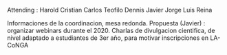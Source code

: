 Attending :
Harold
Cristian
Carlos
Teofilo
Dennis
Javier
Jorge
Luis
Reina

Informaciones de la coordinacion, mesa redonda.
Propuesta (Javier) : organizar webinars durante el 2020. Charlas de divulgacion cientifica, de nivel adaptado a estudiantes de 3er año, para motivar inscripciones en LA-CoNGA
